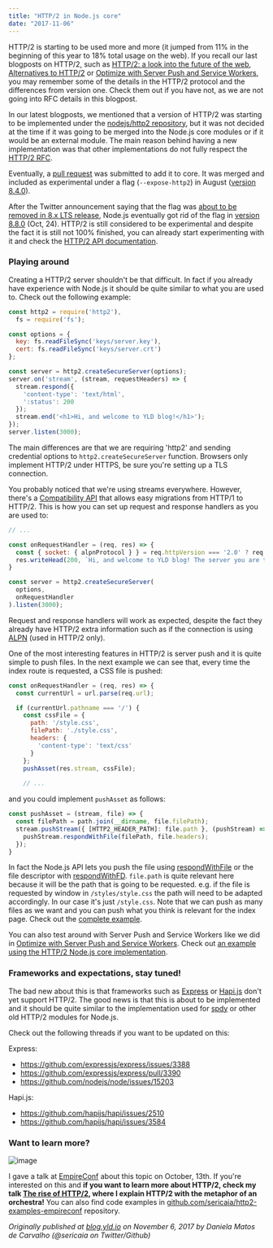 ```yaml
---
title: "HTTP/2 in Node.js core"
date: "2017-11-06"
---
```


HTTP/2 is starting to be used more and more (it jumped from 11% in the beginning of this year to 18% total usage on the web). If you recall our last blogposts on HTTP/2, such as [HTTP/2: a look into the future of the web](https://blog.yld.io/2017/01/10/http-2-a-look-into-the-future-of-the-web), [Alternatives to HTTP/2](https://blog.yld.io/2017/02/08/alternatives-to-http) or [Optimize with Server Push and Service Workers](https://blog.yld.io/2017/03/01/optimize-with-http-2-server-push-and-service-workers), you may remember some of the details in the HTTP/2 protocol and the differences from version one. Check them out if you have not, as we are not going into RFC details in this blogpost.

In our latest blogposts, we mentioned that a version of HTTP/2 was starting to be implemented under the [nodejs/http2 repository](https://github.com/nodejs/http2), but it was not decided at the time if it was going to be merged into the Node.js core modules or if it would be an external module. The main reason behind having a new implementation was that other implementations do not fully respect the [HTTP/2 RFC](https://tools.ietf.org/html/rfc7540).

Eventually, a [pull request](https://github.com/nodejs/node/pull/14239) was submitted to add it to core. It was merged and included as experimental under a flag (`--expose-http2`) in August ([version 8.4.0](https://github.com/nodejs/node/blob/master/doc/changelogs/CHANGELOG_V8.md#2017-08-15-version-840-current-addaleax)).

After the Twitter announcement saying that the flag was [about to be removed in 8.x LTS release](https://twitter.com/MylesBorins/status/920707800719921156), Node.js eventually got rid of the flag in [version 8.8.0](https://nodejs.org/en/blog/release/v8.8.0/) (Oct, 24). HTTP/2 is still considered to be experimental and despite the fact it is still not 100% finished, you can already start experimenting with it and check the [HTTP/2 API documentation](https://nodejs.org/api/http2.html).

### Playing around

Creating a HTTP/2 server shouldn't be that difficult. In fact if you already have experience with Node.js it should be quite similar to what you are used to. Check out the following example:

```js
const http2 = require('http2'),
  fs = require('fs');

const options = {
  key: fs.readFileSync('keys/server.key'),
  cert: fs.readFileSync('keys/server.crt')
};

const server = http2.createSecureServer(options);
server.on('stream', (stream, requestHeaders) => {
  stream.respond({
    'content-type': 'text/html',
    ':status': 200
  });
  stream.end('<h1>Hi, and welcome to YLD blog!</h1>');
});
server.listen(3000);
```

The main differences are that we are requiring 'http2' and sending credential options to `http2.createSecureServer` function. Browsers only implement HTTP/2 under HTTPS, be sure you're setting up a TLS connection.

You probably noticed that we're using streams everywhere. However, there's a [Compatibility API](https://nodejs.org/api/http2.html#http2_compatibility_api) that allows easy migrations from HTTP/1 to HTTP/2. This is how you can set up request and response handlers as you are used to:

```js
// ...

const onRequestHandler = (req, res) => {
  const { socket: { alpnProtocol } } = req.httpVersion === '2.0' ? req.stream.session : req;
  res.writeHead(200, `Hi, and welcome to YLD blog! The server you are talking with supports ${alpnProtocol} `);
}

const server = http2.createSecureServer(
  options,
  onRequestHandler
).listen(3000);
```

Request and response handlers will work as expected, despite the fact they already have HTTP/2 extra information such as if the connection is using [ALPN](https://tools.ietf.org/html/rfc7301) (used in HTTP/2 only).

One of the most interesting features in HTTP/2 is server push and it is quite simple to push files. In the next example we can see that, every time the index route is requested, a CSS file is pushed:

```js
const onRequestHandler = (req, res) => {
  const currentUrl = url.parse(req.url);

  if (currentUrl.pathname === '/') {
    const cssFile = {
      path: '/style.css',
      filePath: './style.css',
      headers: {
        'content-type': 'text/css'
      }
    };
    pushAsset(res.stream, cssFile);
    
    // ...
```

and you could implement `pushAsset` as follows: 

```js
const pushAsset = (stream, file) => {
  const filePath = path.join(__dirname, file.filePath);
  stream.pushStream({ [HTTP2_HEADER_PATH]: file.path }, (pushStream) => {
    pushStream.respondWithFile(filePath, file.headers);
  });
}
```

In fact the Node.js API lets you push the file using [respondWithFile](https://nodejs.org/api/http2.html#http2_http2stream_respondwithfile_path_headers_options) or the file descriptor with [respondWithFD](https://nodejs.org/api/http2.html#http2_http2stream_respondwithfd_fd_headers_options). `file.path` is quite relevant here because it will be the path that is going to be requested. e.g. if the file is requested by window in `/styles/style.css` the path will need to be adapted accordingly. In our case it's just `/style.css`. Note that we can push as many files as we want and you can push what you think is relevant for the index page. Check out the [complete example](https://github.com/sericaia/http2-examples-empireconf/tree/master/04-server-push).

You can also test around with Server Push and Service Workers like we did in [Optimize with Server Push and Service Workers](https://blog.yld.io/2017/03/01/optimize-with-http-2-server-push-and-service-workers). Check out [an example using the HTTP/2 Node.js core implementation](https://github.com/sericaia/http2-examples-empireconf/tree/master/07-server-push-service-workers).

### Frameworks and expectations, stay tuned!

The bad new about this is that frameworks such as [Express](https://expressjs.com/) or [Hapi.js](https://hapijs.com) don't yet support HTTP/2. The good news is that this is about to be implemented and it should be quite similar to the implementation used for [spdy](https://www.npmjs.com/package/spdy) or other old HTTP/2 modules for Node.js.

Check out the following threads if you want to be updated on this:

Express:
* https://github.com/expressjs/express/issues/3388
* https://github.com/expressjs/express/pull/3390
* https://github.com/nodejs/node/issues/15203

Hapi.js:
* https://github.com/hapijs/hapi/issues/2510
* https://github.com/hapijs/hapi/issues/3584

### Want to learn more?

![image](https://user-images.githubusercontent.com/1150553/32338096-b5cfc0ac-bfeb-11e7-9493-5598342b125a.png)

I gave a talk at [EmpireConf](http://2017.empireconf.org/) about this topic on October, 13th. If you're interested on this and **if you want to learn more about HTTP/2, check my talk [The rise of HTTP/2](https://www.youtube.com/watch?v=yToHjxhCeYM), where I explain HTTP/2 with the metaphor of an orchestra!** You can also find code examples in [github.com/sericaia/http2-examples-empireconf](https://github.com/sericaia/http2-examples-empireconf) repository.

*Originally published at [blog.yld.io](https://blog.yld.io/) on November 6, 2017 by Daniela Matos de Carvalho (@sericaia on Twitter/Github)*